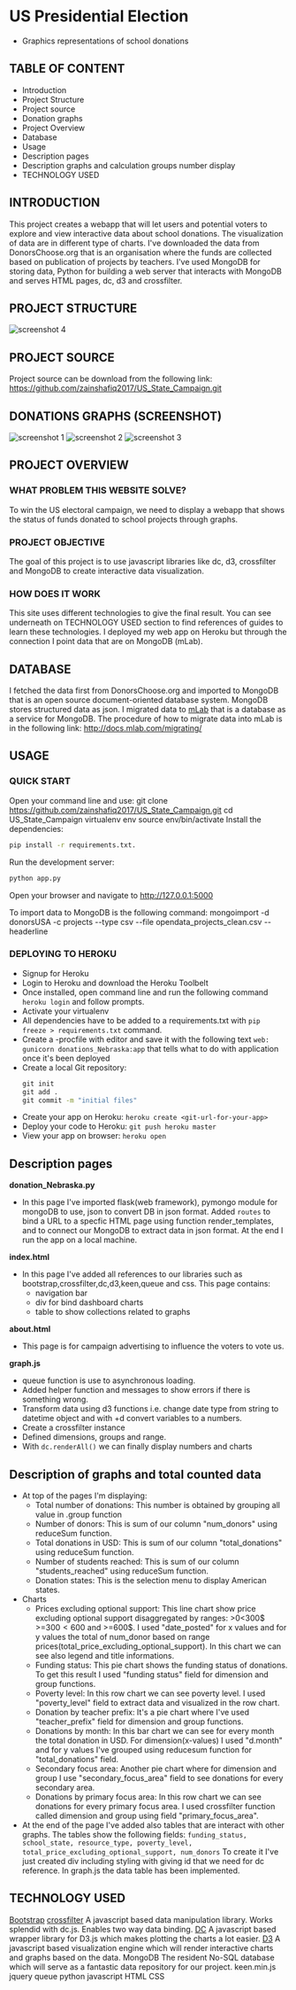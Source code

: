 # US Presidential Election
 - Graphics representations of school donations

## TABLE OF CONTENT
   - Introduction
   - Project Structure
   - Project source
   - Donation graphs
   - Project Overview
   - Database
   - Usage
   - Description pages
   - Description graphs and calculation groups number display
   - TECHNOLOGY USED

## INTRODUCTION
This project creates a webapp that will let users and potential voters to explore and view interactive data about school donations. The visualization of data
are in different type of charts. I've downloaded the data from DonorsChoose.org that is an organisation where the funds are collected based on publication of projects by teachers.
I've used MongoDB for storing data, Python for building a web server that interacts with MongoDB and serves HTML pages, dc, d3 and crossfilter.

## PROJECT STRUCTURE
![screenshot 4](static/images/readme4.jpg?raw=true "screenshot 4")

## PROJECT SOURCE
Project source can be download from the following link:
https://github.com/zainshafiq2017/US_State_Campaign.git

## DONATIONS GRAPHS  (SCREENSHOT)
![screenshot 1](static/images/readme1.jpg?raw=true "screenshot 1")
![screenshot 2](static/images/readme2.jpg?raw=true "screenshot 2")
![screenshot 3](static/images/readme3.jpg?raw=true "screenshot 3")

## PROJECT OVERVIEW
### WHAT PROBLEM THIS WEBSITE SOLVE?
To win the US electoral campaign, we need to display a webapp that shows the status of funds donated to school projects through graphs.

### PROJECT OBJECTIVE
The goal of this project is to use javascript libraries like dc, d3, crossfilter and MongoDB to create interactive data visualization.

### HOW DOES IT WORK
This site uses different technologies to give the final result. You can see underneath on TECHNOLOGY USED section to find references of guides to learn these technologies.
I deployed my web app on Heroku but through the connection I point data that are on MongoDB (mLab).

## DATABASE
I fetched the data first from DonorsChoose.org and imported to MongoDB that is an open source document-oriented database system. MongoDB stores structured data as json. I migrated
data to [mLab](https://mlab.com/) that is a database as a service for MongoDB. The procedure of how to migrate data into mLab is in the following link:
http://docs.mlab.com/migrating/

## USAGE
### QUICK START
Open your command line and use:
git clone https://github.com/zainshafiq2017/US_State_Campaign.git
cd US_State_Campaign
virtualenv env
source env/bin/activate
Install the dependencies:
```cmd
pip install -r requirements.txt.
```

Run the development server:
```cmd
python app.py
```

Open your browser and navigate to http://127.0.0.1:5000

To import data to MongoDB is the following command:
mongoimport -d donorsUSA -c projects --type csv --file opendata_projects_clean.csv --headerline

### DEPLOYING TO HEROKU
 - Signup for Heroku
 - Login to Heroku and download the Heroku Toolbelt
 - Once installed, open command line and run the following command `heroku login` and follow prompts.
 - Activate your virtualenv
 - All dependencies have to be added to a requirements.txt with `pip freeze > requirements.txt` command.
 - Create a -procfile with editor and save it with the following text `web: gunicorn donations_Nebraska:app` that tells what to do with application once it's been deployed
 - Create a local Git repository:
   ```cmd
   git init
   git add .
   git commit -m "initial files"
   ```
 - Create your app on Heroku:
   `heroku create <git-url-for-your-app>`
 - Deploy your code to Heroku:
   `git push heroku master`
 - View your app on browser:
   `heroku open`

## Description pages
**donation_Nebraska.py**
 - In this page I've imported flask(web framework), pymongo module for mongoDB to use, json to convert DB in json format.
   Added `routes` to bind a URL to a specfic HTML page using function render_templates, and to connect our MongoDB to extract data in json format.
   At the end I run the app on a local machine.

**index.html**
 - In this page I've added all references to our libraries such as bootstrap,crossfilter,dc,d3,keen,queue and css.
   This page contains:
    - navigation bar
    - div for bind dashboard charts
    - table to show collections related to graphs

**about.html**
 - This page is for campaign advertising to influence the voters to vote us.

**graph.js**
 - queue function is use to asynchronous loading.
 - Added helper function and messages to show errors if there is something wrong.
 - Transform data using d3 functions i.e. change date type from string to datetime object and with +d convert variables to a numbers.
 - Create a crossfilter instance
 - Defined dimensions, groups and range.
 - With `dc.renderAll()` we can finally display numbers and charts

## Description of graphs and total counted data
 - At top of the pages I'm displaying:
   - Total number of donations: This number is obtained by grouping all value in .group function
   - Number of donors: This is sum of our column "num_donors" using reduceSum function.
   - Total donations in USD: This is sum of our column "total_donations" using reduceSum function.
   - Number of students reached: This is sum of our column "students_reached" using reduceSum function.
   - Donation states: This is the selection menu to display American states.
 - Charts
   - Prices excluding optional support: This line chart show price excluding optional support disaggregated by ranges: >0<300$ >=300$<600$ and >=600$.
     I used "date_posted" for x values and for y values the total of num_donor based on range prices(total_price_excluding_optional_support).
     In this chart we can see also legend and title informations.
   - Funding status: This pie chart shows the funding status of donations. To get this result I used "funding status" field for 
     dimension and group functions.
   - Poverty level: In this row chart we can see poverty level. I used "poverty_level" field to extract data and visualized in the
     row chart.
   - Donation by teacher prefix: It's a pie chart where I've used "teacher_prefix" field for dimension and group functions. 
   - Donations by month: In this bar chart we can see for every month the total donation in USD. For dimension(x-values) I used 
     "d.month" and for y values I've grouped using reducesum function for "total_donations" field.
   - Secondary focus area: Another pie chart where for dimension and group I use "secondary_focus_area" field to see donations for
     every secondary area.
   - Donations by primary focus area: In this row chart we can see donations for every primary focus area.
     I used crossfilter function called dimension and group using field "primary_focus_area".
 - At the end of the page I've added also tables that are interact with other graphs. The tables show the following fields: `funding_status, school_state, resource_type, poverty_level, total_price_excluding_optional_support, num_donors`
   To create it I've just created div including styling with giving id that we need for dc reference. In graph.js the data table has been implemented.

## TECHNOLOGY USED
[Bootstrap](https://getbootstrap.com/docs/4.0/getting-started/introduction/)
[crossfilter](http://square.github.io/crossfilter/)
A javascript based data manipulation library. Works splendid with dc.js. Enables two way data binding.
[DC](https://dc-js.github.io/dc.js/)
A javascript based wrapper library for D3.js which makes plotting the charts a lot easier.
[D3](https://github.com/d3/d3/wiki)
A javascript based visualization engine which will render interactive charts and graphs based on the data.
MongoDB
The resident No-SQL database which will serve as a fantastic data repository for our project.
keen.min.js
jquery
queue
python
javascript
HTML
CSS
